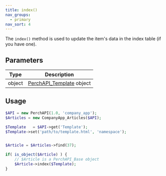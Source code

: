 ```yaml
---
title: index()
nav_groups:
  - primary
nav_sort: 4
---
```


The `index()` method is used to update the item's data in the index table (if you have one).

## Parameters

| Type   | Description                                          |
| ------ | ---------------------------------------------------- |
| object | [PerchAPI_Template](/api/reference/template/) object |

## Usage

```php
$API = new PerchAPI(1.0, 'company_app');
$Articles = new CompanyApp_Articles($API);

$Template   = $API->get('Template');
$Template->set('path/to/template.html', 'namespace');


$Article = $Articles->find(37);

if( is_object($Article) ) {
    // $Article is a PerchAPI_Base object
    $Article->index($Template);
}
```
